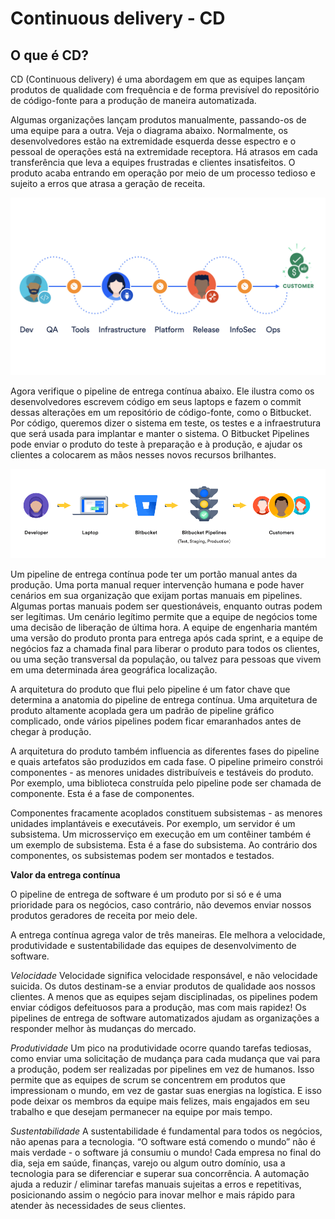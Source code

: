 # **Continuous delivery - CD**

## O que é CD?

CD (Continuous delivery) é uma abordagem em que as equipes lançam produtos de qualidade com frequência e de forma previsível do repositório de código-fonte para a produção de maneira automatizada.

Algumas organizações lançam produtos manualmente, passando-os de uma equipe para a outra. Veja o diagrama abaixo. Normalmente, os desenvolvedores estão na extremidade esquerda desse espectro e o pessoal de operações está na extremidade receptora. Há atrasos em cada transferência que leva a equipes frustradas e clientes insatisfeitos. O produto acaba entrando em operação por meio de um processo tedioso e sujeito a erros que atrasa a geração de receita.

![Tradicional](./imagens/modelotradicional.jpeg)

Agora verifique o pipeline de entrega contínua abaixo. Ele ilustra como os desenvolvedores escrevem código em seus laptops e fazem o commit dessas alterações em um repositório de código-fonte, como o Bitbucket. Por código, queremos dizer o sistema em teste, os testes e a infraestrutura que será usada para implantar e manter o sistema. O Bitbucket Pipelines pode enviar o produto do teste à preparação e à produção, e ajudar os clientes a colocarem as mãos nesses novos recursos brilhantes.

![Tradicional](./imagens/cdprocesso.png)

Um pipeline de entrega contínua pode ter um portão manual antes da produção. Uma porta manual requer intervenção humana e pode haver cenários em sua organização que exijam portas manuais em pipelines. Algumas portas manuais podem ser questionáveis, enquanto outras podem ser legítimas. Um cenário legítimo permite que a equipe de negócios tome uma decisão de liberação de última hora. A equipe de engenharia mantém uma versão do produto pronta para entrega após cada sprint, e a equipe de negócios faz a chamada final para liberar o produto para todos os clientes, ou uma seção transversal da população, ou talvez para pessoas que vivem em uma determinada área geográfica localização.

A arquitetura do produto que flui pelo pipeline é um fator chave que determina a anatomia do pipeline de entrega contínua. Uma arquitetura de produto altamente acoplada gera um padrão de pipeline gráfico complicado, onde vários pipelines podem ficar emaranhados antes de chegar à produção.

A arquitetura do produto também influencia as diferentes fases do pipeline e quais artefatos são produzidos em cada fase. O pipeline primeiro constrói componentes - as menores unidades distribuíveis e testáveis ​​do produto. Por exemplo, uma biblioteca construída pelo pipeline pode ser chamada de componente. Esta é a fase de componentes.

Componentes fracamente acoplados constituem subsistemas - as menores unidades implantáveis ​​e executáveis. Por exemplo, um servidor é um subsistema. Um microsserviço em execução em um contêiner também é um exemplo de subsistema. Esta é a fase do subsistema. Ao contrário dos componentes, os subsistemas podem ser montados e testados.


**Valor da entrega contínua**

O pipeline de entrega de software é um produto por si só e é uma prioridade para os negócios, caso contrário, não devemos enviar nossos produtos geradores de receita por meio dele.

A entrega contínua agrega valor de três maneiras. Ele melhora a velocidade, produtividade e sustentabilidade das equipes de desenvolvimento de software.

_Velocidade_
Velocidade significa velocidade responsável, e não velocidade suicida. Os dutos destinam-se a enviar produtos de qualidade aos nossos clientes. A menos que as equipes sejam disciplinadas, os pipelines podem enviar códigos defeituosos para a produção, mas com mais rapidez! Os pipelines de entrega de software automatizados ajudam as organizações a responder melhor às mudanças do mercado.

_Produtividade_
Um pico na produtividade ocorre quando tarefas tediosas, como enviar uma solicitação de mudança para cada mudança que vai para a produção, podem ser realizadas por pipelines em vez de humanos. Isso permite que as equipes de scrum se concentrem em produtos que impressionam o mundo, em vez de gastar suas energias na logística. E isso pode deixar os membros da equipe mais felizes, mais engajados em seu trabalho e que desejam permanecer na equipe por mais tempo.

_Sustentabilidade_
A sustentabilidade é fundamental para todos os negócios, não apenas para a tecnologia. “O software está comendo o mundo” não é mais verdade - o software já consumiu o mundo! Cada empresa no final do dia, seja em saúde, finanças, varejo ou algum outro domínio, usa a tecnologia para se diferenciar e superar sua concorrência. A automação ajuda a reduzir / eliminar tarefas manuais sujeitas a erros e repetitivas, posicionando assim o negócio para inovar melhor e mais rápido para atender às necessidades de seus clientes.
